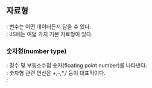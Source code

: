 ## 자료형
: 변수는 어떤 데이터든지 담을 수 있다.\
: JS에는 여덟 가지 기본 자료형이 있다.
### 숫자형(number type)
: 정수 및 부동소수점 숫자(floating point number)를 나타낸다.\
: 숫자형 관련 연산은 +,-,*,/ 등이 대표적이다.\
: 